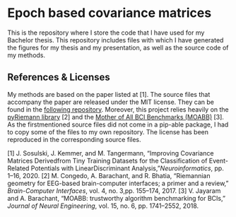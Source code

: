 # Epoch based covariance matrices
This is the repository where I store the code that I have used for my Bachelor thesis. This repository includes files with which I have generated the figures for my thesis and my presentation, as well as the source code of my methods. 

## References & Licenses
My methods are based on the paper listed at [1]. The source files that accompany the paper are released under the MIT license. They can be found in the [following repository](https://github.com/jsosulski/time-decoupled-lda). Moreover, this project relies heavily on the [pyRiemann library](10.5281/zenodo.18982) [2] and the [Mother of All BCI Benchmarks (MOABB)](https://github.com/NeuroTechX/moabb) [3]. As the firstmentioned source files did not come in a pip-able package, I had to copy some of the files to my own repository. The license has been reproduced in the corresponding source files. 


[1] J.  Sosulski,  J.  Kemmer,  and  M.  Tangermann,  “Improving  Covariance  Matrices  Derivedfrom Tiny Training Datasets for the Classification of Event-Related Potentials with LinearDiscriminant Analysis,”_Neuroinformatics_, pp. 1–16, 2020.
[2] M. Congedo, A. Barachant, and R. Bhatia, “Riemannian geometry for EEG-based brain-computer  interfaces;  a  primer  and  a  review,” _Brain-Computer  Interfaces_,  vol.  4,  no.  3,pp. 155–174, 2017.
[3] V. Jayaram and A. Barachant, “MOABB: trustworthy algorithm benchmarking for BCIs,” _Journal of Neural Engineering_, vol. 15, no. 6, pp. 1741–2552, 2018.
